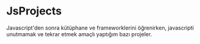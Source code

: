 # JsProjects
Javascript'den sonra kütüphane ve frameworklerini öğrenirken, javascripti unutmamak ve tekrar etmek amaçlı yaptığım bazı projeler.
